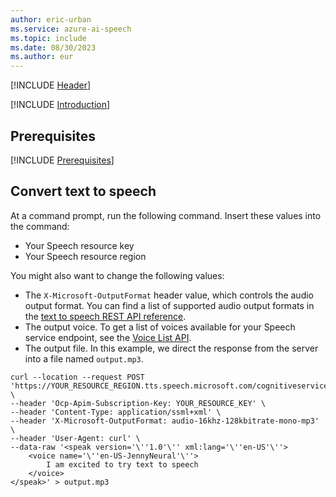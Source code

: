 ```yaml
---
author: eric-urban
ms.service: azure-ai-speech
ms.topic: include
ms.date: 08/30/2023
ms.author: eur
---
```


[!INCLUDE [Header](../../common/rest.md)]

[!INCLUDE [Introduction](intro.md)]

## Prerequisites

[!INCLUDE [Prerequisites](../../common/azure-prerequisites.md)]

## Convert text to speech

At a command prompt, run the following command. Insert these values into the command:

- Your Speech resource key
- Your Speech resource region

You might also want to change the following values:

- The `X-Microsoft-OutputFormat` header value, which controls the audio output format. You can find a list of supported audio output formats in the [text to speech REST API reference](../../../rest-text-to-speech.md#audio-outputs).
- The output voice. To get a list of voices available for your Speech service endpoint, see the [Voice List API](../../../rest-text-to-speech.md#get-a-list-of-voices).
- The output file. In this example, we direct the response from the server into a file named `output.mp3`.

```curl
curl --location --request POST 'https://YOUR_RESOURCE_REGION.tts.speech.microsoft.com/cognitiveservices/v1' \
--header 'Ocp-Apim-Subscription-Key: YOUR_RESOURCE_KEY' \
--header 'Content-Type: application/ssml+xml' \
--header 'X-Microsoft-OutputFormat: audio-16khz-128kbitrate-mono-mp3' \
--header 'User-Agent: curl' \
--data-raw '<speak version='\''1.0'\'' xml:lang='\''en-US'\''>
    <voice name='\''en-US-JennyNeural'\''>
        I am excited to try text to speech
    </voice>
</speak>' > output.mp3
```
